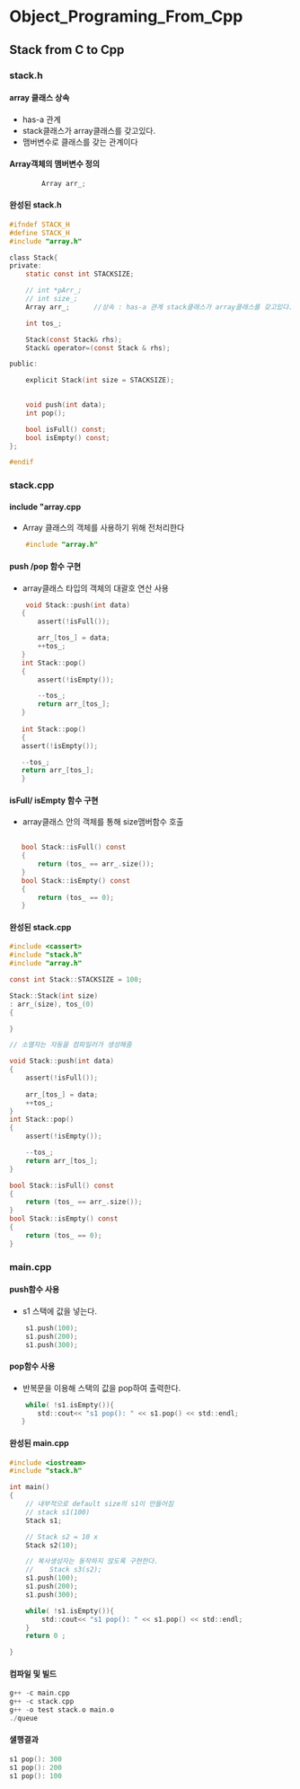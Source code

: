 # Object_Programing_From_Cpp
## Stack from C to Cpp

### stack.h
#### array 클래스 상속
  - has-a 관계
  - stack클래스가 array클래스를 갖고있다.
  - 맴버변수로 클래스를 갖는 관계이다
 #### Array객체의 맴버변수 정의
```c
        Array arr_;  
```

#### 완성된 stack.h
```c
#ifndef STACK_H
#define STACK_H
#include "array.h"

class Stack{
private:
    static const int STACKSIZE;

    // int *pArr_;
    // int size_;
    Array arr_;      //상속 : has-a 관계 stack클래스가 array클래스를 갖고있다. 맴버변수로 클래스를 갖는 관계

    int tos_;

    Stack(const Stack& rhs);
    Stack& operator=(const Stack & rhs);

public:

    explicit Stack(int size = STACKSIZE);
    

    void push(int data);
    int pop();

    bool isFull() const;
    bool isEmpty() const;
};

#endif

```

### stack.cpp
#### include "array.cpp
  - Array 클래스의 객체를 사용하기 위해 전처리한다
 ```c
     #include "array.h" 
 ```
 
 #### push /pop 함수 구현
   -  array클래스 타입의 객체의 대괄호 연산  사용
 ```c
     void Stack::push(int data)
    {   
        assert(!isFull());

        arr_[tos_] = data;
        ++tos_;
    }
    int Stack::pop()
    {
        assert(!isEmpty());

        --tos_;
        return arr_[tos_];
    }
    
    int Stack::pop()
    {
    assert(!isEmpty());

    --tos_;
    return arr_[tos_];
    }
 ```
  
 #### isFull/ isEmpty 함수 구현
   -  array클래스 안의 객체를 통해 size맴버함수 호출
 ```c
     
    bool Stack::isFull() const
    {
        return (tos_ == arr_.size());
    }
    bool Stack::isEmpty() const
    {
        return (tos_ == 0);
    }
 ```
#### 완성된 stack.cpp
```c
#include <cassert>
#include "stack.h"
#include "array.h"

const int Stack::STACKSIZE = 100;

Stack::Stack(int size)
: arr_(size), tos_(0)
{

}

// 소멸자는 자동을 컴파일러가 생성해줌

void Stack::push(int data)
{   
    assert(!isFull());
   
    arr_[tos_] = data;
    ++tos_;
}
int Stack::pop()
{
    assert(!isEmpty());

    --tos_;
    return arr_[tos_];
}

bool Stack::isFull() const
{
    return (tos_ == arr_.size());
}
bool Stack::isEmpty() const
{
    return (tos_ == 0);
}

```

### main.cpp
#### push함수 사용 
  - s1 스택에 값을 넣는다.
```c
    s1.push(100);
    s1.push(200);
    s1.push(300);
```
#### pop함수 사용
  - 반복문을 이용해 스택의 값을 pop하여 출력한다.
 ```c
     while( !s1.isEmpty()){
        std::cout<< "s1 pop(): " << s1.pop() << std::endl;
    }
 ```
#### 완성된 main.cpp
```c
#include <iostream>
#include "stack.h"

int main()
{   
    // 내부적으로 default size의 s1이 만들어짐
    // stack s1(100)
    Stack s1;

    // Stack s2 = 10 x
    Stack s2(10);

    // 복사생성자는 동작하지 않도록 구현한다.
    //    Stack s3(s2);
    s1.push(100);
    s1.push(200);
    s1.push(300);

    while( !s1.isEmpty()){
        std::cout<< "s1 pop(): " << s1.pop() << std::endl;
    }
    return 0 ;

}
```
#### 컴파일 및 빌드
```c
g++ -c main.cpp
g++ -c stack.cpp
g++ -o test stack.o main.o
./queue
```
#### 샐행결과
```c
s1 pop(): 300
s1 pop(): 200
s1 pop(): 100

